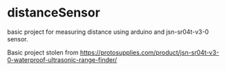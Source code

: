 # distanceSensor

basic project for measuring distance using arduino and jsn-sr04t-v3-0 sensor.

Basic project stolen from https://protosupplies.com/product/jsn-sr04t-v3-0-waterproof-ultrasonic-range-finder/